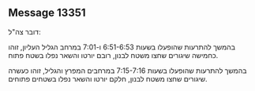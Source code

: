 ## Message 13351

דובר צה"ל:

בהמשך להתרעות שהופעלו בשעות 6:51-6:53 ו-7:01 במרחב הגליל העליון, זוהו כחמישה שיגורים שחצו משטח לבנון, רובם יורטו והשאר נפלו בשטח פתוח.

בהמשך להתרעות שהופעלו בשעות 7:15-7:16 במרחבים המפרץ והגליל, זוהו כעשרה שיגורים שחצו משטח לבנון, חלקם יורטו והשאר נפלו בשטחים פתוחים.

